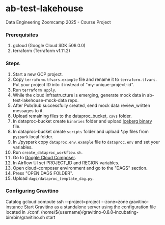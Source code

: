 # ab-test-lakehouse
Data Engineering Zoomcamp 2025 - Course Project

### Prerequisites
1. gcloud (Google Cloud SDK 509.0.0)
2. terraform (Terraform v1.11.2)

### Steps
1. Start a new GCP project. 
2. Copy `terraform.tfvars.example` file and rename it to `terraform.tfvars`. Put your project ID into it instead of "my-unique-project-id".
3. Run `terraform apply`.
4. While the cloud infrastructure is emerging, generate mock data in ab-test-lakehouse-mock-data repo.
5. After Pub/Sub successfully created, send mock data review_written messages to it.
6. Upload remaining files to the dataproc_bucket, `csvs` folder.
7. In dataproc-bucket create `binaries` folder and upload [Iceberg binary](https://search.maven.org/remotecontent?filepath=org/apache/iceberg/iceberg-spark-runtime-3.5_2.12/1.8.1/iceberg-spark-runtime-3.5_2.12-1.8.1.jar) file.
8. In dataproc-bucket create `scripts` folder and upload *.py files from `pyspark` local folder.
9. In ./pyspark copy `dataproc.env.example` file to `dataproc.env` and set your variables.
10. Run `create_dataproc_workflow.sh`.
11. Go to [Google Cloud Composer](https://console.cloud.google.com/composer/).
12. In Airflow UI set PROJECT_ID and REGION variables.
13. Open cloud-composer environment and go to the "DAGS" section.
14. Press "OPEN DAGS FOLDER".
15. Upload `dags/dataproc_template_dag.py`.


### Configuring Gravitino 
Catalog
gcloud compute ssh --project=project --zone=zone gravitino-instance
Start Gravitino as a standalone server using the configuration file located in ./conf.
/home/${username}/gravitino-0.8.0-incubating-bin/bin/gravitino.sh start

